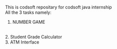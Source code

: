 This is codsoft repositary for codsoft java internship
<br> All the 3 tasks namely:
   1. NUMBER GAME
<br>
   2. Student Grade Calculator
<br>
   3. ATM Interface
      
